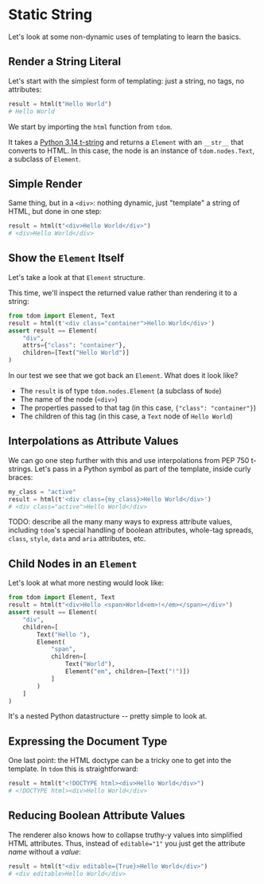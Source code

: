 # Static String

Let's look at some non-dynamic uses of templating to learn the basics.

## Render a String Literal

Let's start with the simplest form of templating: just a string, no tags, no
attributes:

```python
result = html(t"Hello World")
# Hello World
```

We start by importing the `html` function from `tdom`.

It takes a [Python 3.14 t-string](https://t-strings.help/introduction.html) and
returns a `Element` with an `__str__` that converts to HTML. In this case, the
node is an instance of `tdom.nodes.Text`, a subclass of `Element`.

## Simple Render

Same thing, but in a `<div>`: nothing dynamic, just "template" a string of HTML,
but done in one step:

```python
result = html(t"<div>Hello World</div>")
# <div>Hello World</div>
```

## Show the `Element` Itself

Let's take a look at that `Element` structure.

This time, we'll inspect the returned value rather than rendering it to a
string:

```python
from tdom import Element, Text
result = html(t'<div class="container">Hello World</div>')
assert result == Element(
    "div",
    attrs={"class": "container"},
    children=[Text("Hello World")]
)
```

In our test we see that we got back an `Element`. What does it look like?

- The `result` is of type `tdom.nodes.Element` (a subclass of `Node`)
- The name of the node (`<div>`)
- The properties passed to that tag (in this case, `{"class": "container"}`)
- The children of this tag (in this case, a `Text` node of `Hello World`)

## Interpolations as Attribute Values

We can go one step further with this and use interpolations from PEP 750
t-strings. Let's pass in a Python symbol as part of the template, inside curly
braces:

```python
my_class = "active"
result = html(t'<div class={my_class}>Hello World</div>')
# <div class="active">Hello World</div>
```

TODO: describe all the many many ways to express attribute values, including
`tdom`'s special handling of boolean attributes, whole-tag spreads, `class`,
`style`, `data` and `aria` attributes, etc.

## Child Nodes in an `Element`

Let's look at what more nesting would look like:

```python
from tdom import Element, Text
result = html(t"<div>Hello <span>World<em>!</em></span></div>")
assert result == Element(
    "div",
    children=[
        Text("Hello "),
        Element(
            "span",
            children=[
                Text("World"),
                Element("em", children=[Text("!")])
            ]
        )
    ]
)
```

It's a nested Python datastructure -- pretty simple to look at.

## Expressing the Document Type

One last point: the HTML doctype can be a tricky one to get into the template.
In `tdom` this is straightforward:

```python
result = html(t"<!DOCTYPE html><div>Hello World</div>")
# <!DOCTYPE html><div>Hello World</div>
```

## Reducing Boolean Attribute Values

The renderer also knows how to collapse truthy-y values into simplified HTML
attributes. Thus, instead of `editable="1"` you just get the attribute _name_
without a _value_:

```python
result = html(t"<div editable={True}>Hello World</div>")
# <div editable>Hello World</div>
```
